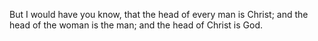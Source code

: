 But I would have you know, that the head of every man is Christ; and the head of the woman is the man; and the head of Christ is God.
